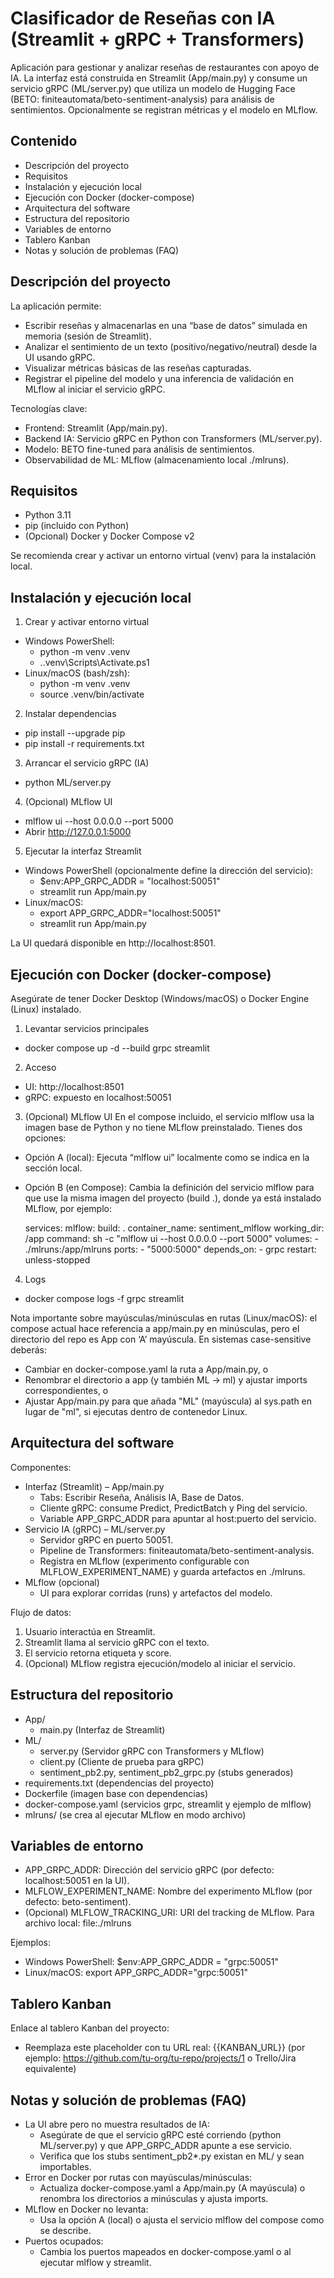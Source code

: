 # Clasificador de Reseñas con IA (Streamlit + gRPC + Transformers)

Aplicación para gestionar y analizar reseñas de restaurantes con apoyo de IA. La interfaz está construida en Streamlit (App/main.py) y consume un servicio gRPC (ML/server.py) que utiliza un modelo de Hugging Face (BETO: finiteautomata/beto-sentiment-analysis) para análisis de sentimientos. Opcionalmente se registran métricas y el modelo en MLflow.


## Contenido
- Descripción del proyecto
- Requisitos
- Instalación y ejecución local
- Ejecución con Docker (docker-compose)
- Arquitectura del software
- Estructura del repositorio
- Variables de entorno
- Tablero Kanban
- Notas y solución de problemas (FAQ)


## Descripción del proyecto
La aplicación permite:
- Escribir reseñas y almacenarlas en una “base de datos” simulada en memoria (sesión de Streamlit).
- Analizar el sentimiento de un texto (positivo/negativo/neutral) desde la UI usando gRPC.
- Visualizar métricas básicas de las reseñas capturadas.
- Registrar el pipeline del modelo y una inferencia de validación en MLflow al iniciar el servicio gRPC.

Tecnologías clave:
- Frontend: Streamlit (App/main.py).
- Backend IA: Servicio gRPC en Python con Transformers (ML/server.py).
- Modelo: BETO fine-tuned para análisis de sentimientos.
- Observabilidad de ML: MLflow (almacenamiento local ./mlruns).


## Requisitos
- Python 3.11
- pip (incluido con Python)
- (Opcional) Docker y Docker Compose v2

Se recomienda crear y activar un entorno virtual (venv) para la instalación local.


## Instalación y ejecución local
1) Crear y activar entorno virtual
- Windows PowerShell:
  - python -m venv .venv
  - .\.venv\Scripts\Activate.ps1
- Linux/macOS (bash/zsh):
  - python -m venv .venv
  - source .venv/bin/activate

2) Instalar dependencias
- pip install --upgrade pip
- pip install -r requirements.txt

3) Arrancar el servicio gRPC (IA)
- python ML/server.py

4) (Opcional) MLflow UI
- mlflow ui --host 0.0.0.0 --port 5000
- Abrir http://127.0.0.1:5000

5) Ejecutar la interfaz Streamlit
- Windows PowerShell (opcionalmente define la dirección del servicio):
  - $env:APP_GRPC_ADDR = "localhost:50051"
  - streamlit run App/main.py
- Linux/macOS:
  - export APP_GRPC_ADDR="localhost:50051"
  - streamlit run App/main.py

La UI quedará disponible en http://localhost:8501.


## Ejecución con Docker (docker-compose)
Asegúrate de tener Docker Desktop (Windows/macOS) o Docker Engine (Linux) instalado.

1) Levantar servicios principales
- docker compose up -d --build grpc streamlit

2) Acceso
- UI: http://localhost:8501
- gRPC: expuesto en localhost:50051

3) (Opcional) MLflow UI
En el compose incluido, el servicio mlflow usa la imagen base de Python y no tiene MLflow preinstalado. Tienes dos opciones:
- Opción A (local): Ejecuta “mlflow ui” localmente como se indica en la sección local.
- Opción B (en Compose): Cambia la definición del servicio mlflow para que use la misma imagen del proyecto (build .), donde ya está instalado MLflow, por ejemplo:

  services:
    mlflow:
      build: .
      container_name: sentiment_mlflow
      working_dir: /app
      command: sh -c "mlflow ui --host 0.0.0.0 --port 5000"
      volumes:
        - ./mlruns:/app/mlruns
      ports:
        - "5000:5000"
      depends_on:
        - grpc
      restart: unless-stopped

4) Logs
- docker compose logs -f grpc streamlit

Nota importante sobre mayúsculas/minúsculas en rutas (Linux/macOS): el compose actual hace referencia a app/main.py en minúsculas, pero el directorio del repo es App con ‘A’ mayúscula. En sistemas case-sensitive deberás:
- Cambiar en docker-compose.yaml la ruta a App/main.py, o
- Renombrar el directorio a app (y también ML -> ml) y ajustar imports correspondientes, o
- Ajustar App/main.py para que añada "ML" (mayúscula) al sys.path en lugar de "ml", si ejecutas dentro de contenedor Linux.


## Arquitectura del software
Componentes:
- Interfaz (Streamlit) – App/main.py
  - Tabs: Escribir Reseña, Análisis IA, Base de Datos.
  - Cliente gRPC: consume Predict, PredictBatch y Ping del servicio.
  - Variable APP_GRPC_ADDR para apuntar al host:puerto del servicio.
- Servicio IA (gRPC) – ML/server.py
  - Servidor gRPC en puerto 50051.
  - Pipeline de Transformers: finiteautomata/beto-sentiment-analysis.
  - Registra en MLflow (experimento configurable con MLFLOW_EXPERIMENT_NAME) y guarda artefactos en ./mlruns.
- MLflow (opcional)
  - UI para explorar corridas (runs) y artefactos del modelo.

Flujo de datos:
1) Usuario interactúa en Streamlit.
2) Streamlit llama al servicio gRPC con el texto.
3) El servicio retorna etiqueta y score.
4) (Opcional) MLflow registra ejecución/modelo al iniciar el servicio.


## Estructura del repositorio
- App/
  - main.py  (Interfaz de Streamlit)
- ML/
  - server.py (Servidor gRPC con Transformers y MLflow)
  - client.py (Cliente de prueba para gRPC)
  - sentiment_pb2.py, sentiment_pb2_grpc.py (stubs generados)
- requirements.txt (dependencias del proyecto)
- Dockerfile (imagen base con dependencias)
- docker-compose.yaml (servicios grpc, streamlit y ejemplo de mlflow)
- mlruns/ (se crea al ejecutar MLflow en modo archivo)


## Variables de entorno
- APP_GRPC_ADDR: Dirección del servicio gRPC (por defecto: localhost:50051 en la UI).
- MLFLOW_EXPERIMENT_NAME: Nombre del experimento MLflow (por defecto: beto-sentiment).
- (Opcional) MLFLOW_TRACKING_URI: URI del tracking de MLflow. Para archivo local: file:./mlruns

Ejemplos:
- Windows PowerShell: $env:APP_GRPC_ADDR = "grpc:50051"
- Linux/macOS: export APP_GRPC_ADDR="grpc:50051"


## Tablero Kanban
Enlace al tablero Kanban del proyecto:
- Reemplaza este placeholder con tu URL real: {{KANBAN_URL}}
  (por ejemplo: https://github.com/tu-org/tu-repo/projects/1 o Trello/Jira equivalente)


## Notas y solución de problemas (FAQ)
- La UI abre pero no muestra resultados de IA:
  - Asegúrate de que el servicio gRPC esté corriendo (python ML/server.py) y que APP_GRPC_ADDR apunte a ese servicio.
  - Verifica que los stubs sentiment_pb2*.py existan en ML/ y sean importables.
- Error en Docker por rutas con mayúsculas/minúsculas:
  - Actualiza docker-compose.yaml a App/main.py (A mayúscula) o renombra los directorios a minúsculas y ajusta imports.
- MLflow en Docker no levanta:
  - Usa la opción A (local) o ajusta el servicio mlflow del compose como se describe.
- Puertos ocupados:
  - Cambia los puertos mapeados en docker-compose.yaml o al ejecutar mlflow y streamlit.
